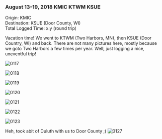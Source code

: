 ### August 13-19, 2018 KMIC KTWM KSUE

Origin: KMIC  
Destination: KSUE (Door County, WI)  
Total Logged Time: x.y (round trip)

Vacation time! We went to KTWM (Two Harbors, MN), then KSUE (Door Country, WI)
and back. There are not many pictures here, mostly because we goto Two Harbors
a few times per year. Well, just logging a nice, uneventful trip!

![0117](https://s3.us-east-2.amazonaws.com/pireps.n2471u.com/20180813-kmic-ktwm-ksue/IMG_0117.jpeg)

![0118](https://s3.us-east-2.amazonaws.com/pireps.n2471u.com/20180813-kmic-ktwm-ksue/IMG_0118.jpeg)

![0119](https://s3.us-east-2.amazonaws.com/pireps.n2471u.com/20180813-kmic-ktwm-ksue/IMG_0119.jpeg)

![0120](https://s3.us-east-2.amazonaws.com/pireps.n2471u.com/20180813-kmic-ktwm-ksue/IMG_0120.jpeg)

![0121](https://s3.us-east-2.amazonaws.com/pireps.n2471u.com/20180813-kmic-ktwm-ksue/IMG_0121.jpeg)

![0122](https://s3.us-east-2.amazonaws.com/pireps.n2471u.com/20180813-kmic-ktwm-ksue/IMG_0122.jpeg)

![0123](https://s3.us-east-2.amazonaws.com/pireps.n2471u.com/20180813-kmic-ktwm-ksue/IMG_0123.jpeg)

Heh, took abit of Duluth with us to Door County ;)
![0127](https://s3.us-east-2.amazonaws.com/pireps.n2471u.com/20180813-kmic-ktwm-ksue/IMG_0127.jpeg)
